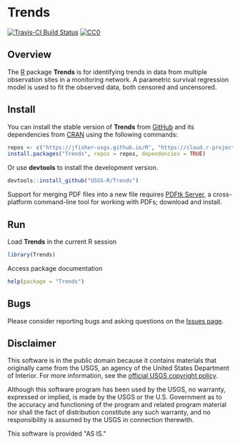 # Trends

[![Travis-CI Build Status](https://travis-ci.org/jfisher-usgs/Trends.svg?branch=master)](https://travis-ci.org/jfisher-usgs/Trends)
[![CC0](https://img.shields.io/badge/license-CC0%201.0-brightgreen.svg)](https://creativecommons.org/publicdomain/zero/1.0/)

## Overview

The [R](https://www.r-project.org/ "R") package **Trends** is for identifying trends in data from multiple observation sites in a monitoring network.
A parametric survival regression model is used to fit the observed data, both censored and uncensored.

## Install

You can install the stable version of **Trends** from [GitHub](https://jfisher-usgs.github.io/R/) and
its dependencies from [CRAN](https://cran.r-project.org/) using the following commands:

```r
repos <- c("https://jfisher-usgs.github.io/R", "https://cloud.r-project.org/")
install.packages("Trends", repos = repos, dependencies = TRUE)
```

Or use **devtools** to install the development version.

```r
devtools::install_github("USGS-R/Trends")
```

Support for merging PDF files into a new file requires [PDFtk Server](https://www.pdflabs.com/tools/pdftk-server/ "pdftk"),
a cross-platform command-line tool for working with PDFs; download and install.

## Run

Load **Trends** in the current R session

```r
library(Trends)
```

Access package documentation

```r
help(package = "Trends")
```

## Bugs

Please consider reporting bugs and asking questions on the
[Issues page](https://github.com/jfisher-usgs/Trends/issues "Issues page").

## Disclaimer

This software is in the public domain because it contains materials that originally came from the USGS,
an agency of the United States Department of Interior.
For more information, see the
[official USGS copyright policy](https://www2.usgs.gov/visual-id/credit_usgs.html "official USGS copyright policy").

Although this software program has been used by the USGS, no warranty, expressed or implied,
is made by the USGS or the U.S. Government as to the accuracy and functioning of the program and related program material nor shall the fact of distribution constitute any such warranty,
and no responsibility is assumed by the USGS in connection therewith.

This software is provided "AS IS."
